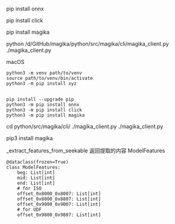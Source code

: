 pip install onnx

pip install click

pip install magika


python /d/GitHub/magika/python/src/magika/cli/magika_client.py ./magika_client.py



macOS


```
python3 -m venv path/to/venv
source path/to/venv/bin/activate
python3 -m pip install xyz


pip install --upgrade pip
python3 -m pip install onnx
python3 -m pip install click
python3 -m pip install magika
```


cd python/src/magika/cli/
./magika_client.py ./magika_client.py



pip3 install magika


_extract_features_from_seekable
返回提取的内容 ModelFeatures

```
@dataclass(frozen=True)
class ModelFeatures:
    beg: List[int]
    mid: List[int]
    end: List[int]
    # for ISO
    offset_0x8000_0x8007: List[int]
    offset_0x8800_0x8807: List[int]
    offset_0x9000_0x9007: List[int]
    # for UDF
    offset_0x9800_0x9807: List[int]
```

